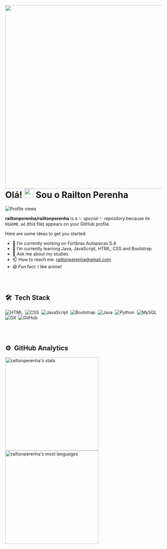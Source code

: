 <img align="right" height="590em" src="https://raw.githubusercontent.com/gist/railtonperenha/15e24589eda7ff9bcc8b97520d4d2eae/raw/2669367ecf787aa88fe784607a6c33596f976238/profilecard.svg"/>
<h1 align="left">Olá! <img src="https://raw.githubusercontent.com/kaueMarques/kaueMarques/master/hi.gif" height="30px"> Sou o Railton Perenha</h1>
<p align="left"> <img src="https://komarev.com/ghpvc/?username=railtonperenha&color=yellow" alt="Profile views" /> </p>

**railtonperenha/railtonperenha** is a ✨ _special_ ✨ repository because its `README.md` (this file) appears on your GitHub profile.

Here are some ideas to get you started:

- 🔭 I’m currently working on Fortbras Autopecas S.A
- 🌱 I’m currently learning Java, JavaScript, HTML, CSS and Bootstrap
- 💬 Ask me about my studies
- 📫 How to reach me: railtonperenha@gmail.com
- 😄 Fun fact: I like anime!

<br><br>

## 🛠 &nbsp;Tech Stack
![HTML](https://img.shields.io/badge/HTML-ED8B00?style=for-the-badge&logo=html5&logoColor=white)&nbsp;
![CSS](https://img.shields.io/badge/CSS-0066FF?style=for-the-badge&logo=css3&logoColor=white)&nbsp;
![JavaScript](https://img.shields.io/badge/JAVASCRIPT-FFD000?style=for-the-badge&logo=javascript&logoColor=white)&nbsp;
![Bootstrap](https://img.shields.io/badge/BOOTSTRAP-560090?style=for-the-badge&logo=bootstrap&logoColor=white)&nbsp;
![Java](https://img.shields.io/badge/JAVA-8A0000?style=for-the-badge&logo=openjdk&logoColor=white)&nbsp;
![Python](https://img.shields.io/badge/PYTHON-000456?style=for-the-badge&logo=python&logoColor=white)&nbsp;
![MySQL](https://img.shields.io/badge/MYSQL-3E6E93?style=for-the-badge&logo=mysql&logoColor=white)&nbsp;
![Git](https://img.shields.io/badge/GIT-ED8B00?style=for-the-badge&logo=git&logoColor=white)&nbsp;
![GitHub](https://img.shields.io/badge/GITHUB-001636?style=for-the-badge&logo=github&logoColor=white)&nbsp;

<br><br>

## ⚙️ &nbsp;GitHub Analytics
<p>
  <img width="300em" src="https://github-readme-stats.vercel.app/api?username=railtonperenha&show_icons=true&theme=radical" alt="railtonperenha's stats"/>
  <br>
  <img width="300em" src="https://github-readme-stats.vercel.app/api/top-langs/?username=railtonperenha" alt="railtonperenha's most languages"/>
</p>
